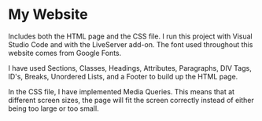 # My Website

Includes both the HTML page and the CSS file. I run this project with Visual Studio Code and with the LiveServer add-on. The font used throughout this website comes from Google Fonts.

I have used Sections, Classes, Headings, Attributes, Paragraphs, DIV Tags, ID's, Breaks, Unordered Lists, and a Footer to build up the HTML page.

In the CSS file, I have implemented Media Queries. This means that at different screen sizes, the page will fit the screen correctly instead of either being too large or too small.
